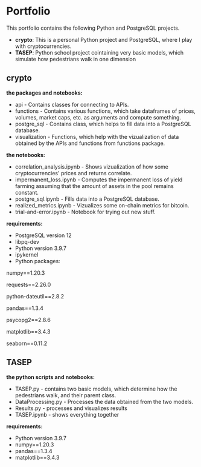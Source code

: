 # Portfolio

This portfolio contains the following Python and PostgreSQL projects.

* **crypto**:  This is a personal Python project and PostgreSQL, where I play with cryptocurrencies. 
* **TASEP**: Python school project cointaining very basic models, which simulate how pedestrians walk in one dimension

## crypto

**the packages and notebooks:**

* api - Contains classes for connecting to APIs.
* functions - Contains various functions, which take dataframes of prices, volumes, market caps, etc. as arguments and compute something.
* postgre_sql - Contains class, which helps to fill data into a PostgreSQL database.
* visualization - Functions, which help with the vizualization of data obtained by the APIs and functions from functions package.

**the notebooks:**
* correlation_analysis.ipynb - Shows vizualization of how some cryptocurrencies' prices and returns correlate.
* impermanent_loss.ipynb - Computes the impermanent loss of yield farming assuming that the amount of assets in the pool remains constant.
* postgre_sql.ipynb - Fills data into a PostgreSQL database.
* realized_metrics.ipynb - Vizualizes some on-chain metrics for bitcoin.
* trial-and-error.ipynb - Notebook for trying out new stuff.

**requirements:**

* PostgreSQL version 12 
* libpq-dev
* Python version 3.9.7
* ipykernel
* Python packages:

numpy==1.20.3

requests==2.26.0

python-dateutil==2.8.2

pandas==1.3.4

psycopg2==2.8.6

matplotlib==3.4.3

seaborn==0.11.2


## TASEP

**the python scripts and notebooks:**

* TASEP.py - contains two basic models, which determine how the pedestrians walk, and their parent class.
* DataProcessing.py - Processes the data obtained from the two models.
* Results.py - processes and visualizes results
* TASEP.ipynb - shows everything together

**requirements:**

* Python version 3.9.7
* numpy==1.20.3
* pandas==1.3.4
* matplotlib==3.4.3
